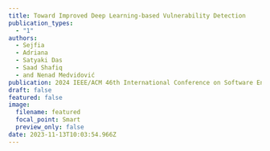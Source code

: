 ```yaml
---
title: Toward Improved Deep Learning-based Vulnerability Detection
publication_types:
  - "1"
authors:
  - Sejfia
  - Adriana
  - Satyaki Das
  - Saad Shafiq
  - and Nenad Medvidović
publication: 2024 IEEE/ACM 46th International Conference on Software Engineering (ICSE)
draft: false
featured: false
image:
  filename: featured
  focal_point: Smart
  preview_only: false
date: 2023-11-13T10:03:54.966Z
---
```

